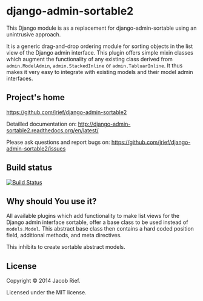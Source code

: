 django-admin-sortable2
======================

This Django module is as a replacement for django-admin-sortable using an unintrusive approach.

It is a generic drag-and-drop ordering module for sorting objects in the list view of the Django
admin interface. This plugin offers simple mixin classes which augment the functionality of any
existing class derived from ``admin.ModelAdmin``, ``admin.StackedInline`` or ``admin.TabluarInline``.
It thus makes it very easy to integrate with existing models and their model admin interfaces.

Project's home
--------------
https://github.com/jrief/django-admin-sortable2

Detailled documentation on: http://django-admin-sortable2.readthedocs.org/en/latest/

Please ask questions and report bugs on: https://github.com/jrief/django-admin-sortable2/issues

Build status
------------
[![Build Status](https://travis-ci.org/jrief/django-admin-sortable2.png?branch=master)](https://travis-ci.org/jrief/django-admin-sortable2)

Why should You use it?
----------------------
All available plugins which add functionality to make list views for the Django admin interface
sortable, offer a base class to be used instead of ``models.Model``. This abstract base class then
contains a hard coded position field, additional methods, and meta directives.

This inhibits to create sortable abstract models.

License
-------
Copyright &copy; 2014 Jacob Rief.

Licensed under the MIT license.
